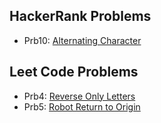 ## HackerRank Problems

- Prb10: [Alternating Character](https://www.hackerrank.com/challenges/alternating-characters/problem?h_l=interview&isFullScreen=false&playlist_slugs%5B%5D%5B%5D=interview-preparation-kit&playlist_slugs%5B%5D%5B%5D=strings)

## Leet Code Problems

- Prb4: [Reverse Only Letters](https://leetcode.com/problems/reverse-only-letters/)
- Prb5: [Robot Return to Origin](https://leetcode.com/problems/robot-return-to-origin/)
